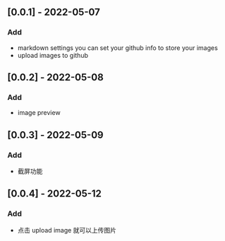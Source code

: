## [0.0.1] - 2022-05-07

### Add

- markdown settings you can set your github info to store your images
- upload images to github

## [0.0.2] - 2022-05-08

### Add

- image preview

## [0.0.3] - 2022-05-09

### Add

- 截屏功能

## [0.0.4] - 2022-05-12

### Add

- 点击 upload image 就可以上传图片
